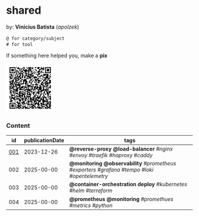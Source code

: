 # shared

by: **Vinícius Batista** (*apolzek*)

```
@ for category/subject 
# for tool
```

If something here helped you, make a **pix**

<img src="images/qrcode.jpeg" alt="qrcode_pix" width="130" height="130">


### Content

| id                  | publicationDate     | tags                                                                                               |
|-------------------- | ------------------- | -------------------------------------------------------------------------------------------------- |
| [001](content/001)  | 2023-12-26          | **@reverse-proxy @load-balancer** *#nginx #envoy #traefik #haproxy #caddy*                         |
| 002                 | 2025-00-00          | **@monitoring @observability** *#prometheus #exporters #grafana #tempo #loki #opentelemetry*       |
| 003                 | 2025-00-00          | **@container-orchestration deploy** *#kubernetes #helm #terraform*                                 |
| 004                 | 2025-00-00          | **@prometheus @monitoring** *#promethues #metrics #python*                                         |